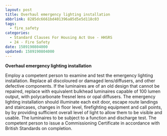 ```yaml
---
layout: post
title: Overhaul emergency lighting installation
abbrlink: 8285dc6661bd401396a85d5e5d118c03
tags:
  - fire_safety
categories:
  - Standard Clauses For Housing Act Use - HHSRS
  - 24 - Fire Safety
date: 1589190804000
updated: 1589190804000
---
```


**Overhaul emergency lighting installation**

Employ a competent person to examine and test the emergency lighting installation. Replace all discoloured or damaged lens/diffusers, and other defective components. If the luminaires are of an old design that cannot be repaired, replace with equivalent bulkhead luminaires capable of 100 lumen output, with polycarbonate fresnel lens or opal diffusers. The emergency lighting installation should illuminate each exit door, escape route landings and staircases, changes in floor level, firefighting equipment and call points, by by providing sufficient overall level of light to allow them to be visible and usable. The luminaires to be subject to a function and discharge test. The competent person to issue a Commissioning Certificate in accordance with British Standards on completion.
